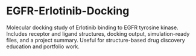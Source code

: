 # EGFR-Erlotinib-Docking
Molecular docking study of Erlotinib binding to EGFR tyrosine kinase. Includes receptor and ligand structures, docking output, simulation-ready files, and a project summary. Useful for structure-based drug discovery education and portfolio work.
